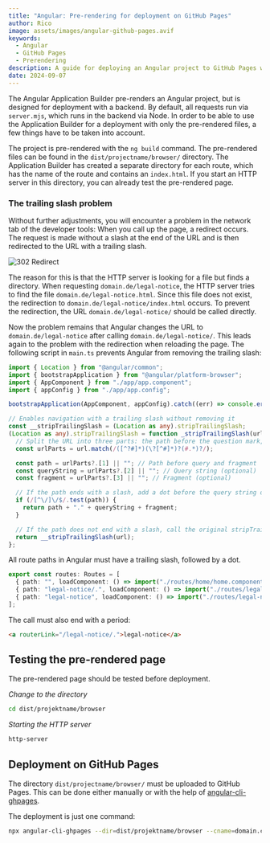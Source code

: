 ```yaml
---
title: "Angular: Pre-rendering for deployment on GitHub Pages"
author: Rico
image: assets/images/angular-github-pages.avif
keywords:
  - Angular
  - GitHub Pages
  - Prerendering
description: A guide for deploying an Angular project to GitHub Pages with pre-rendered pages.
date: 2024-09-07
---
```


The Angular Application Builder pre-renders an Angular project, but is designed for deployment with a backend. By default, all requests run via `server.mjs`, which runs in the backend via Node. In order to be able to use the Application Builder for a deployment with only the pre-rendered files, a few things have to be taken into account.

The project is pre-rendered with the `ng build` command. The pre-rendered files can be found in the `dist/projectname/browser/` directory. The Application Builder has created a separate directory for each route, which has the name of the route and contains an `index.html`. If you start an HTTP server in this directory, you can already test the pre-rendered page.

### The trailing slash problem

Without further adjustments, you will encounter a problem in the network tab of the developer tools: When you call up the page, a redirect occurs. The request is made without a slash at the end of the URL and is then redirected to the URL with a trailing slash.

![302 Redirect](assets/images/302.avif "302 Redirect")

The reason for this is that the HTTP server is looking for a file but finds a directory. When requesting `domain.de/legal-notice`, the HTTP server tries to find the file `domain.de/legal-notice.html`. Since this file does not exist, the redirection to `domain.de/legal-notice/index.html` occurs. To prevent the redirection, the URL `domain.de/legal-notice/` should be called directly.

Now the problem remains that Angular changes the URL to `domain.de/legal-notice` after calling `domain.de/legal-notice/`. This leads again to the problem with the redirection when reloading the page. The following script in `main.ts` prevents Angular from removing the trailing slash:

```typescript
import { Location } from "@angular/common";
import { bootstrapApplication } from "@angular/platform-browser";
import { AppComponent } from "./app/app.component";
import { appConfig } from "./app/app.config";

bootstrapApplication(AppComponent, appConfig).catch((err) => console.error(err));

// Enables navigation with a trailing slash without removing it
const __stripTrailingSlash = (Location as any).stripTrailingSlash;
(Location as any).stripTrailingSlash = function _stripTrailingSlash(url: string): string {
  // Split the URL into three parts: the path before the question mark, the query string, and the fragment
  const urlParts = url.match(/([^?#]*)(\?[^#]*)?(#.*)?/);

  const path = urlParts?.[1] || ""; // Path before query and fragment
  const queryString = urlParts?.[2] || ""; // Query string (optional)
  const fragment = urlParts?.[3] || ""; // Fragment (optional)

  // If the path ends with a slash, add a dot before the query string or fragment
  if (/[^\/]\/$/.test(path)) {
    return path + "." + queryString + fragment;
  }

  // If the path does not end with a slash, call the original stripTrailingSlash method
  return __stripTrailingSlash(url);
};
```

All route paths in Angular must have a trailing slash, followed by a dot.

```typescript
export const routes: Routes = [
  { path: "", loadComponent: () => import("./routes/home/home.component").then((m) => m.HomeComponent) },
  { path: "legal-notice/.", loadComponent: () => import("./routes/legal-notice/legal-notice.component").then((m) => m.LegalNoticeComponent) },
  { path: "legal-notice", loadComponent: () => import("./routes/legal-notice/legal-notice.component").then((m) => m.LegalNoticeComponent) },
];
```

The call must also end with a period:

```html
<a routerLink="/legal-notice/.">legal-notice</a>
```

## Testing the pre-rendered page

The pre-rendered page should be tested before deployment.

_Change to the directory_

```bash
cd dist/projektname/browser
```

_Starting the HTTP server_

```bash
http-server
```

## Deployment on GitHub Pages

The directory `dist/projectname/browser/` must be uploaded to GitHub Pages. This can be done either manually or with the help of [angular-cli-ghpages](https://github.com/angular-schule/angular-cli-ghpages).

The deployment is just one command:

```bash
npx angular-cli-ghpages --dir=dist/projektname/browser --cname=domain.com
```

